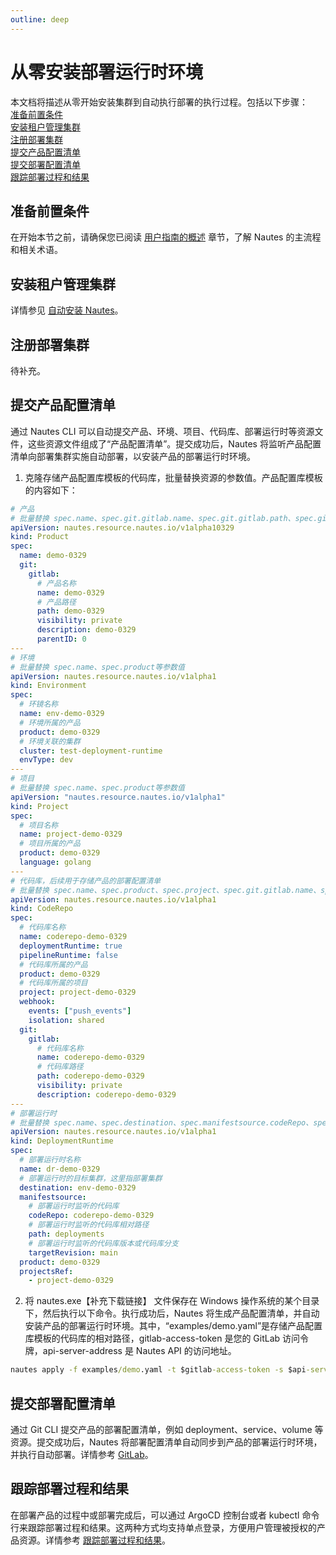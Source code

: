 ```yaml
---
outline: deep
---
```

# 从零安装部署运行时环境

本文档将描述从零开始安装集群到自动执行部署的执行过程。包括以下步骤：  
[准备前置条件](#准备前置条件)  
[安装租户管理集群](#安装租户管理集群)  
[注册部署集群](#注册部署集群)  
[提交产品配置清单](#提交产品配置清单)  
[提交部署配置清单](#提交部署配置清单)  
[跟踪部署过程和结果](#跟踪部署过程和结果)

## 准备前置条件
在开始本节之前，请确保您已阅读 [用户指南的概述](user-guide-00.md) 章节，了解 Nautes 的主流程和相关术语。

## 安装租户管理集群

详情参见 [自动安装 Nautes](quickstart-03.md)。

## 注册部署集群

待补充。

## 提交产品配置清单
通过 Nautes CLI 可以自动提交产品、环境、项目、代码库、部署运行时等资源文件，这些资源文件组成了“产品配置清单”。提交成功后，Nautes 将监听产品配置清单向部署集群实施自动部署，以安装产品的部署运行时环境。

1. 克隆存储产品配置库模板的代码库，批量替换资源的参数值。产品配置库模板的内容如下：
```yaml
# 产品
# 批量替换 spec.name、spec.git.gitlab.name、spec.git.gitlab.path、spec.git.gitlab.description等参数值
apiVersion: nautes.resource.nautes.io/v1alpha10329
kind: Product
spec:
  name: demo-0329
  git:
    gitlab:
      # 产品名称
      name: demo-0329
      # 产品路径
      path: demo-0329
      visibility: private
      description: demo-0329
      parentID: 0
---
# 环境
# 批量替换 spec.name、spec.product等参数值 
apiVersion: nautes.resource.nautes.io/v1alpha1
kind: Environment
spec:
  # 环镜名称
  name: env-demo-0329
  # 环境所属的产品
  product: demo-0329
  # 环境关联的集群
  cluster: test-deployment-runtime
  envType: dev
---
# 项目
# 批量替换 spec.name、spec.product等参数值
apiVersion: "nautes.resource.nautes.io/v1alpha1"
kind: Project
spec:
  # 项目名称
  name: project-demo-0329
  # 项目所属的产品
  product: demo-0329
  language: golang
---
# 代码库，后续用于存储产品的部署配置清单
# 批量替换 spec.name、spec.product、spec.project、spec.git.gitlab.name、spec.git.gitlab.path、spec.git.gitlab.description
apiVersion: nautes.resource.nautes.io/v1alpha1
kind: CodeRepo
spec:
  # 代码库名称
  name: coderepo-demo-0329
  deploymentRuntime: true
  pipelineRuntime: false
  # 代码库所属的产品
  product: demo-0329
  # 代码库所属的项目
  project: project-demo-0329
  webhook:
    events: ["push_events"]
    isolation: shared
  git:
    gitlab:
      # 代码库名称
      name: coderepo-demo-0329
      # 代码库路径
      path: coderepo-demo-0329 
      visibility: private
      description: coderepo-demo-0329 
---
# 部署运行时
# 批量替换 spec.name、spec.destination、spec.manifestsource.codeRepo、spec.product、spec.projectsRef
apiVersion: nautes.resource.nautes.io/v1alpha1
kind: DeploymentRuntime
spec:
  # 部署运行时名称
  name: dr-demo-0329
  # 部署运行时的目标集群，这里指部署集群
  destination: env-demo-0329
  manifestsource:
    # 部署运行时监听的代码库
    codeRepo: coderepo-demo-0329
    # 部署运行时监听的代码库相对路径
    path: deployments
    # 部署运行时监听的代码库版本或代码库分支
    targetRevision: main
  product: demo-0329
  projectsRef:
    - project-demo-0329
```
2. 将 nautes.exe【补充下载链接】 文件保存在 Windows 操作系统的某个目录下，然后执行以下命令。执行成功后，Nautes 将生成产品配置清单，并自动安装产品的部署运行时环境。其中，“examples/demo.yaml”是存储产品配置库模板的代码库的相对路径，gitlab-access-token 是您的 GitLab 访问令牌，api-server-address 是 Nautes API 的访问地址。
```cmd
nautes apply -f examples/demo.yaml -t $gitlab-access-token -s $api-server-address
```

## 提交部署配置清单

通过 Git CLI 提交产品的部署配置清单，例如 deployment、service、volume 等资源。提交成功后，Nautes 将部署配置清单自动同步到产品的部署运行时环境，并执行自动部署。详情参考 [GitLab](https://docs.gitlab.com/ee/tutorials/make_your_first_git_commit.html)。

## 跟踪部署过程和结果
在部署产品的过程中或部署完成后，可以通过 ArgoCD 控制台或者 kubectl 命令行来跟踪部署过程和结果。这两种方式均支持单点登录，方便用户管理被授权的产品资源。详情参考 [跟踪部署过程和结果](user-guide-06.md)。